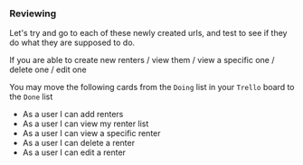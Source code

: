 ### Reviewing

Let's try and go to each of these newly created urls, and test to see if they do what they are supposed to do.

If you are able to create new renters / view them / view a specific one / delete one / edit one 

You may move the following cards from the `Doing` list in your `Trello` board to the `Done` list

   - As a user I can add renters
   - As a user I can view my renter list
   - As a user I can view a specific renter
   - As a user I can delete a renter
   - As a user I can edit a renter